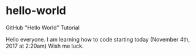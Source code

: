 # hello-world
GitHub "Hello World" Tutorial

Hello everyone.
I am learning how to code starting today (November 4th, 2017 at 2:20am)
Wish me luck. 
